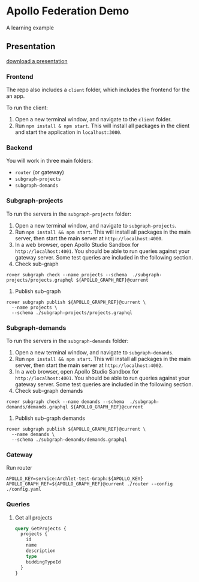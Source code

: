 # Apollo Federation Demo

A learning example 

## Presentation

[download a presentation](https://github.com/julia-dizhak/poc-apollo-federation-demo/blob/main/presentation/GraphQL-federation.pptx)


### Frontend

The repo also includes a `client` folder, which includes the frontend for the an app. 

To run the client:

1. Open a new terminal window, and navigate to the `client` folder.
1. Run `npm install & npm start`. This will install all packages in the client and start the application in `localhost:3000`.


### Backend

You will work in three main folders:

- `router` (or gateway)
- `subgraph-projects`
- `subgraph-demands`


### Subgraph-projects

To run the servers in the `subgraph-projects` folder:

1. Open a new terminal window, and navigate to `subgraph-projects`.
1. Run `npm install && npm start`. This will install all packages in the main server, then start the main server at `http://localhost:4000`.
1. In a web browser, open Apollo Studio Sandbox for `http://localhost:4001`. You should be able to run queries against your gateway server. Some test queries are included in the following section.
1. Check sub-graph
```
rover subgraph check --name projects --schema  ./subgraph-projects/projects.graphql ${APOLLO_GRAPH_REF}@current

```
1. Publish sub-graph
```
rover subgraph publish ${APOLLO_GRAPH_REF}@current \
  --name projects \
  --schema ./subgraph-projects/projects.graphql 
```


### Subgraph-demands

To run the servers in the `subgraph-demands` folder:

1. Open a new terminal window, and navigate to `subgraph-demands`.
1. Run `npm install && npm start`. This will install all packages in the main server, then start the main server at `http://localhost:4002`.
1. In a web browser, open Apollo Studio Sandbox for `http://localhost:4001`. You should be able to run queries against your gateway server. Some test queries are included in the following section.
1. Check sub-graph demands
```
rover subgraph check --name demands --schema  ./subgraph-demands/demands.graphql ${APOLLO_GRAPH_REF}@current

```
1. Publish sub-graph demands
```
rover subgraph publish ${APOLLO_GRAPH_REF}@current \
  --name demands \
  --schema ./subgraph-demands/demands.graphql 
```



### Gateway

Run router

```
APOLLO_KEY=service:Archlet-test-Graph:${APOLLO_KEY} APOLLO_GRAPH_REF=${APOLLO_GRAPH_REF}@current ./router --config ./config.yaml
```


### Queries

1. Get all projects

   ```graphql
   query GetProjects {
     projects {
       id
       name
       description
       type
       biddingTypeId
     }
   }
   ```
